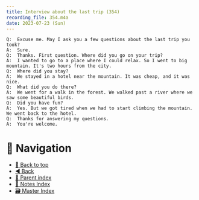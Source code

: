 ```yaml
---
title: Interview about the last trip (354)
recording_file: 354.m4a
date: 2023-07-23 (Sun)
---
```


```
Q:	Excuse me. May I ask you a few questions about the last trip you took?
A:	Sure.
Q:	Thanks. First question. Where did you go on your trip?
A:	I wanted to go to a place where I could relax. So I went to big mountain. It's two hours from the city.
Q:	Where did you stay?
A:	We stayed in a hotel near the mountain. It was cheap, and it was nice.
Q:	What did you do there?
A:	We went for a walk in the forest. We walked past a river where we saw some beautiful birds.
Q:	Did you have fun?
A:	Yes. But we got tired when we had to start climbing the mountain. We went back to the hotel.
Q:	Thanks for answering my questions.
A:	You're welcome.
```

# 🧭 Navigation

-   [🔼 Back to top](#)
-   [◀️ Back](index.md)
-   [🔖 Parent index](index.md)
-   [📑 Notes Index](../../index.md)
-   [🗃️ Master Index](../../../index.md)
